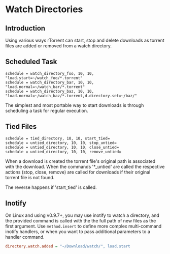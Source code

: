 Watch Directories
=================

Introduction
------------

Using various ways rTorrent can start, stop and delete downloads as torrent files are added or removed from a watch directory.

Scheduled Task
--------------

```
schedule = watch_directory_foo, 10, 10, "load.start=~/watch_foo/*.torrent"
schedule = watch_directory_bar, 10, 10, "load.normal=~/watch_bar/*.torrent"
schedule = watch_directory_baz, 10, 10, "load.normal=~/watch_baz/*.torrent,d.directory.set=~/baz/"
```

The simplest and most portable way to start downloads is through scheduling a task for regular execution.

Tied Files
----------

```
schedule = tied_directory, 10, 10, start_tied=
schedule = untied_directory, 10, 10, stop_untied=
schedule = untied_directory, 10, 10, close_untied=
schedule = untied_directory, 10, 10, remove_untied=
```

When a download is created the torrent file's original path is associated with the download. When the commands '*_untied' are called the respective actions (stop, close, remove) are called for downloads if their original torrent file is not found.

The reverse happens if 'start_tied' is called.

Inotify
-------

On Linux and using v0.9.7+, you may use inotify to watch a directory, and the provided command is called with the the full path of new files as the first argument. Use `method.insert` to define more complex multi-command inotify handlers, or when you want to pass additional parameters to a handler command.

```ini
directory.watch.added = "~/Download/watch/", load.start
```


